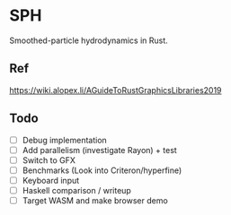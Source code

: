 # SPH
Smoothed-particle hydrodynamics in Rust. 

## Ref
https://wiki.alopex.li/AGuideToRustGraphicsLibraries2019

## Todo
- [ ] Debug implementation
- [ ] Add parallelism (investigate Rayon) + test
- [ ] Switch to GFX
- [ ] Benchmarks (Look into Criteron/hyperfine)
- [ ] Keyboard input
- [ ] Haskell comparison / writeup
- [ ] Target WASM and make browser demo

